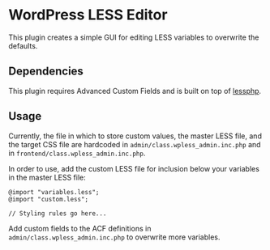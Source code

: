 # WordPress LESS Editor

This plugin creates a simple GUI for editing LESS variables to overwrite the defaults.

## Dependencies

This plugin requires Advanced Custom Fields and is built on top of [lessphp](https://github.com/leafo/lessphp).

## Usage

Currently, the file in which to store custom values, the master LESS file, and the target CSS file are hardcoded in `admin/class.wpless_admin.inc.php` and in `frontend/class.wpless_admin.inc.php`.

In order to use, add the custom LESS file for inclusion below your variables in the master LESS file:

    @import "variables.less";
    @import "custom.less";

    // Styling rules go here...

Add custom fields to the ACF definitions in `admin/class.wpless_admin.inc.php` to overwrite more variables.
